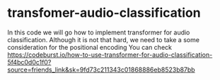 # transfomer-audio-classification
In this code we will go how to implement transformer for audio classification. Although it is not that hard, we need to take a some consideration for the positional encoding
You can check https://codeburst.io/how-to-use-transformer-for-audio-classification-5f4bc0d0c1f0?source=friends_link&sk=9fd73c211343c01868886eb8523b87bb


